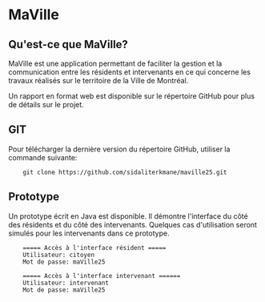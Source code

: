 # MaVille


## Qu'est-ce que MaVille?
MaVille est une application permettant de faciliter la gestion et la communication entre les résidents et intervenants en ce qui concerne les travaux réalisés sur le territoire de la Ville de Montréal.

Un rapport en format web est disponible sur le répertoire GitHub pour plus de détails sur le projet.

## GIT
Pour télécharger la dernière version du répertoire GitHub, utiliser la commande suivante:

```
    git clone https://github.com/sidaliterkmane/maville25.git
```



## Prototype
Un prototype écrit en Java est disponible. Il démontre l'interface du côté des résidents et du côté des intervenants. Quelques cas d'utilisation seront simulés pour les intervenants dans ce prototype.

```
    ===== Accès à l'interface résident =====
    Utilisateur: citoyen
    Mot de passe: maVille25
```

```
    ===== Accès à l'interface intervenant ======
    Utilisateur: intervenant
    Mot de passe: maVille25
```


